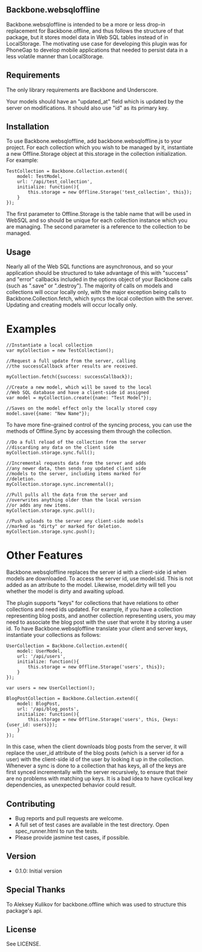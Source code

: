 ## Backbone.websqloffline

Backbone.websqloffline is intended to be a more or less drop-in replacement for Backbone.offline, and thus follows the structure of that package, but it stores model data in Web SQL tables instead of in LocalStorage. The motivating use case for developing this plugin was for PhoneGap to develop mobile applications that needed to persist data in a less volatile manner than LocalStorage.

## Requirements

The only library requirements are Backbone and Underscore.

Your models should have an "updated_at" field which is updated by the server on modifications. It should also use "id" as its primary key.

## Installation

To use Backbone.websqloffline, add backbone.websqloffline.js to your project. For each collection which you wish to be managed by it, instantiate a new Offline.Storage object at this.storage in the collection initialization. For example:

````
TestCollection = Backbone.Collection.extend({
    model: TestModel,
    url: '/api/test_collection',
    initialize: function(){
        this.storage = new Offline.Storage('test_collection', this});
    }
});
````

The first parameter to Offline.Storage is the table name that will be used in WebSQL and so should be unique for each collection instance which you are managing. The second parameter is a reference to the collection to be managed.

## Usage

Nearly all of the Web SQL functions are asynchronous, and so your application should be structured to take advantage of this with "success" and "error" callbacks included in the options object of your Backbone calls (such as ".save" or ".destroy"). The majority of calls on models and collections will occur locally only, with the major exception being calls to Backbone.Collection.fetch, which syncs the local collection with the server. Updating and creating models will occur locally only.

# Examples
````
//Instantiate a local collection
var myCollection = new TestCollection(); 

//Request a full update from the server, calling 
//the successCallback after results are received.

myCollection.fetch({success: successCallback});

//Create a new model, which will be saved to the local
//Web SQL database and have a client-side id assigned 
var model = myCollection.create({name: "Test Model"}); 

//Saves on the model effect only the locally stored copy
model.save({name: "New Name"});
````

To have more fine-grained control of the syncing process, you can use the methods of Offline.Sync by accessing them through the collection.

````
//Do a full reload of the collection from the server
//discarding any data on the client side
myCollection.storage.sync.full();

//Incremental requests data from the server and adds
//any newer data, then sends any updated client side
//models to the server, including items marked for
//deletion.
myCollection.storage.sync.incremental();

//Pull pulls all the data from the server and
//overwrites anything older than the local version
//or adds any new items.
myCollection.storage.sync.pull();

//Push uploads to the server any client-side models
//marked as "dirty" or marked for deletion.
myCollection.storage.sync.push();
````

# Other Features

Backbone.websqloffline replaces the server id with a client-side id when models are downloaded. To access the server id, use model.sid. This is not added as an attribute to the model. Likewise, model.dirty will tell you whether the model is dirty and awaiting upload.

The plugin supports "keys" for collections that have relations to other collections and need ids updated. For example, if you have a collection representing blog posts, and another collection representing users, you may need to associate the blog post with the user that wrote it by storing a user id. To have Backbone.websqloffline translate your client and server keys, instantiate your collections as follows:

````
UserCollection = Backbone.Collection.extend({
    model: UserModel,
    url: '/api/users',
    initialize: function(){
        this.storage = new Offline.Storage('users', this});
    }
});

var users = new UserCollection();

BlogPostCollection = Backbone.Collection.extend({
    model: BlogPost,
    url: '/api/blog_posts',
    initialize: function(){
        this.storage = new Offline.Storage('users', this, {keys: {user_id: users}});
    }
});
````

In this case, when the client downloads blog posts from the server, it will replace the user_id attribute of the blog posts (which is a server id for a user) with the client-side id of the user by looking it up in the collection. Whenever a sync is done to a collection that has keys, all of the keys are first synced incrementally with the server recursively, to ensure that their are no problems with matching up keys. It is a bad idea to have cyclical key dependencies, as unexpected behavior could result.

## Contributing

* Bug reports and pull requests are welcome.
* A full set of test cases are available in the test directory. Open spec_runner.html to run the tests.
* Please provide jasmine test cases, if possible.

## Version
* 0.1.0: Initial version

## Special Thanks

To Aleksey Kulikov for backbone.offline which was used to structure this package's api.

## License

See LICENSE.